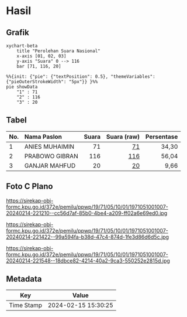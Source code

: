 # Hasil

## Grafik

```mermaid
xychart-beta
    title "Perolehan Suara Nasional"
    x-axis [01, 02, 03]
    y-axis "Suara" 0 --> 116
    bar [71, 116, 20]
```

```mermaid
%%{init: {"pie": {"textPosition": 0.5}, "themeVariables": {"pieOuterStrokeWidth": "5px"}} }%%
pie showData
    "1" : 71
    "2" : 116
    "3" : 20
```

## Tabel

| No. | Nama Paslon    | Suara | Suara (raw) | Persentase |
|:--- |:-------------- | -----:| -----------:| ----------:|
| 1   | ANIES MUHAIMIN | 71    | [71][p-1]   | 34,30      |
| 2   | PRABOWO GIBRAN | 116   | [116][p-2]  | 56,04      |
| 3   | GANJAR MAHFUD  | 20    | [20][p-3]   | 9,66       |


[p-1]: https://github.com/gigit-pemilu/pemilu-2024/blob/main/pilpres/hitung-suara/sub/19-kepulauan-bangka-belitung/sub/71-kota-pangkal-pinang/sub/05-gerunggang/sub/1001-taman-bunga/sub/007-tps/sub/paslon-1.txt
[p-2]: https://github.com/gigit-pemilu/pemilu-2024/blob/main/pilpres/hitung-suara/sub/19-kepulauan-bangka-belitung/sub/71-kota-pangkal-pinang/sub/05-gerunggang/sub/1001-taman-bunga/sub/007-tps/sub/paslon-2.txt
[p-3]: https://github.com/gigit-pemilu/pemilu-2024/blob/main/pilpres/hitung-suara/sub/19-kepulauan-bangka-belitung/sub/71-kota-pangkal-pinang/sub/05-gerunggang/sub/1001-taman-bunga/sub/007-tps/sub/paslon-3.txt

## Foto C Plano

https://sirekap-obj-formc.kpu.go.id/372e/pemilu/ppwp/19/71/05/10/01/1971051001007-20240214-221210--cc56d7af-85b0-4be4-a209-ff02a6e69ed0.jpg

https://sirekap-obj-formc.kpu.go.id/372e/pemilu/ppwp/19/71/05/10/01/1971051001007-20240214-221422--99a594fa-b38d-47c4-874d-1fe3d86d6d5c.jpg

https://sirekap-obj-formc.kpu.go.id/372e/pemilu/ppwp/19/71/05/10/01/1971051001007-20240214-221548--18dbce82-4214-40a2-9ca3-550252e2815d.jpg


## Metadata

| Key        | Value               |
| ---------- | ------------------- |
| Time Stamp | 2024-02-15 15:30:25 |



